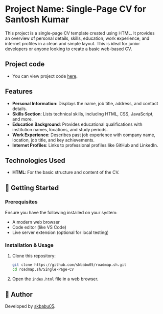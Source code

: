 # Project Name: Single-Page CV for Santosh Kumar

This project is a single-page CV template created using HTML. It provides an overview of personal details, skills, education, work experience, and internet profiles in a clean and simple layout. This is ideal for junior developers or anyone looking to create a basic web-based CV.

## Project code

- You can view project code [here](https://github.com/skbabu05/roadmap.sh/blob/main/Single-Page-CV/index.html).

## Features

- **Personal Information**: Displays the name, job title, address, and contact details.
- **Skills Section**: Lists technical skills, including HTML, CSS, JavaScript, and more.
- **Education Background**: Provides educational qualifications with institution names, locations, and study periods.
- **Work Experience**: Describes past job experience with company name, location, job title, and key achievements.
- **Internet Profiles**: Links to professional profiles like GitHub and LinkedIn.

## Technologies Used

- **HTML**: For the basic structure and content of the CV.

## 🚀  Getting Started

### Prerequisites

Ensure you have the following installed on your system:

- A modern web browser
- Code editor (like VS Code)
- Live server extension (optional for local testing)

### Installation & Usage

1. Clone this repository:

   ```bash
   git clone https://github.com/skbabu05/roadmap.sh.git
   cd roadmap.sh/Single-Page-CV
   
2. Open the `index.html` file in a web browser.

## 👤 Author

Developed by [skbabu05](https://github.com/skbabu05).

